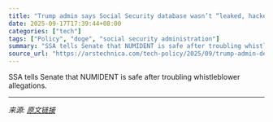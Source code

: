 ```yaml
---
title: "Trump admin says Social Security database wasn’t “leaked, hacked, or shared”"
date: 2025-09-17T17:39:44+08:00
categories: ["tech"]
tags: ["Policy", "doge", "social security administration"]
summary: "SSA tells Senate that NUMIDENT is safe after troubling whistleblower allegations."
source_url: "https://arstechnica.com/tech-policy/2025/09/trump-admin-denies-doge-put-social-security-data-into-insecure-cloud-system/"
---
```


SSA tells Senate that NUMIDENT is safe after troubling whistleblower allegations.

---

*来源: [原文链接](https://arstechnica.com/tech-policy/2025/09/trump-admin-denies-doge-put-social-security-data-into-insecure-cloud-system/)*
